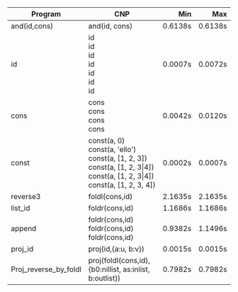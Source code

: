 Program | CNP | Min | Max
--- | --- | ---: | ---:
and(id,cons) | and(id, cons) | 0.6138s | 0.6138s
id | id<br/>id<br/>id<br/>id<br/>id<br/>id<br/>id | 0.0007s | 0.0072s
cons | cons<br/>cons<br/>cons<br/>cons | 0.0042s | 0.0120s
const | const(a, 0)<br/>const(a, 'ello')<br/>const(a, [1, 2, 3])<br/>const(a, [1, 2, 3\|4])<br/>const(a, [1, 2, 3\|4])<br/>const(a, [1, 2, 3, 4]) | 0.0002s | 0.0007s
reverse3 | foldl(cons,id) | 2.1635s | 2.1635s
list_id | foldr(cons,id) | 1.1686s | 1.1686s
append | foldr(cons,id)<br/>foldr(cons,id)<br/>foldr(cons,id) | 0.9382s | 1.1496s
proj_id | proj(id,{a:u, b:v}) | 0.0015s | 0.0015s
Proj_reverse_by_foldl | proj(foldl(cons,id),{b0:nillist, as:inlist, b:outlist}) | 0.7982s | 0.7982s
